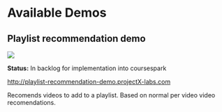 # Available Demos

## Playlist recommendation demo

![](https://user-images.githubusercontent.com/1278326/201366104-c62a7b4a-cd54-4aeb-9258-747e05177c46.png)

**Status:** In backlog for implementation into coursespark

http://playlist-recommendation-demo.projectX-labs.com

Recomends videos to add to a playlist. Based on normal per video video recomendations.

